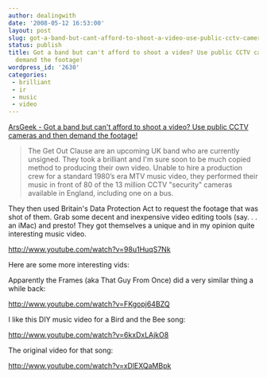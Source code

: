 ```yaml
---
author: dealingwith
date: '2008-05-12 16:53:00'
layout: post
slug: got-a-band-but-cant-afford-to-shoot-a-video-use-public-cctv-cameras-and-then-demand-the-footage
status: publish
title: Got a band but can't afford to shoot a video? Use public CCTV cameras and then
  demand the footage!
wordpress_id: '2630'
categories:
 - brilliant
 - ir
 - music
 - video
---
```


[ArsGeek - Got a band but can't afford to shoot a video? Use public CCTV
cameras and then demand the footage!][1]

> The Get Out Clause are an upcoming UK band who are currently unsigned. They
took a brilliant and I'm sure soon to be much copied method to producing their
own video. Unable to hire a production crew for a standard 1980’s era MTV
music video, they performed their music in front of 80 of the 13 million CCTV
"security" cameras available in England, including one on a bus.

They then used Britain's Data Protection Act to request the footage that was
shot of them. Grab some decent and inexpensive video editing tools (say. . .
an iMac) and presto! They got themselves a unique and in my opinion quite
interesting music video.

http://www.youtube.com/watch?v=98u1HuqS7Nk

Here are some more interesting vids:

Apparently the Frames (aka That Guy From Once) did a very similar thing a
while back:

http://www.youtube.com/watch?v=FKgopj64BZQ

I like this DIY music video for a Bird and the Bee song:

http://www.youtube.com/watch?v=6kxDxLAjkO8

The original video for that song:

http://www.youtube.com/watch?v=xDlEXQaMBpk

   [1]: http://www.arsgeek.com/?p=3961

